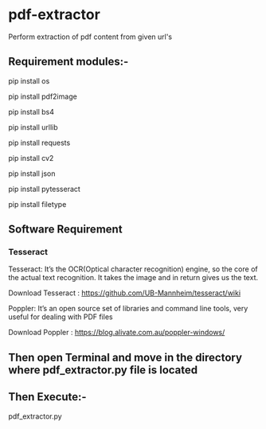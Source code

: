 # pdf-extractor
Perform extraction  of pdf content from given url's

## Requirement modules:-
pip install os

pip install pdf2image

pip install bs4

pip install urllib

pip install requests

pip install cv2

pip install json

pip install pytesseract

pip install filetype

## Software Requirement
### Tesseract
Tesseract: It’s the OCR(Optical character recognition) engine, so the core of the actual text recognition. It takes the image and in return gives us the text.

Download Tesseract : https://github.com/UB-Mannheim/tesseract/wiki

Poppler: It’s an open source set of libraries and command line tools, very useful for dealing with PDF files

Download Poppler : https://blog.alivate.com.au/poppler-windows/

## Then open Terminal and move in the directory where pdf_extractor.py file is located

## Then Execute:-
pdf_extractor.py
